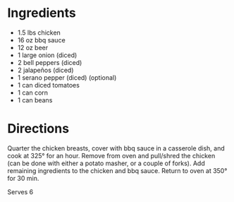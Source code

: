 # Ingredients #

* 1.5 lbs chicken
* 16 oz bbq sauce
* 12 oz beer
* 1 large onion (diced)
* 2 bell peppers (diced)
* 2 jalapeños (diced)
* 1 serano pepper (diced) (optional)
* 1 can diced tomatoes
* 1 can corn
* 1 can beans

# Directions #

Quarter the chicken breasts, cover with bbq sauce in a casserole dish, and
cook at 325° for an hour. Remove from oven and pull/shred the chicken (can be
done with either a potato masher, or a couple of forks). Add remaining
ingredients to the chicken and bbq sauce. Return to oven at 350° for 30 min.

Serves 6

